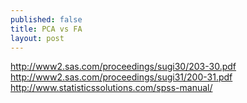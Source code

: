 ```yaml
---
published: false
title: PCA vs FA
layout: post
---
```


http://www2.sas.com/proceedings/sugi30/203-30.pdf
http://www2.sas.com/proceedings/sugi31/200-31.pdf
http://www.statisticssolutions.com/spss-manual/